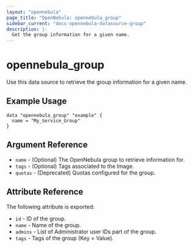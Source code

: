 ```yaml
---
layout: "opennebula"
page_title: "OpenNebula: opennebula_group"
sidebar_current: "docs-opennebula-datasource-group"
description: |-
  Get the group information for a given name.
---
```


# opennebula_group

Use this data source to retrieve the group information for a given name.

## Example Usage

```hcl
data "opennebula_group" "example" {
  name = "My_Service_Group"
}
```

## Argument Reference

* `name` - (Optional) The OpenNebula group to retrieve information for.
* `tags` - (Optional) Tags associated to the Image.
* `quotas` - (Deprecated) Quotas configured for the group.

## Attribute Reference

The following attribute is exported:

* `id` - ID of the group.
* `name` - Name of the group.
* `admins` - List of Administrator user IDs part of the group.
* `tags` - Tags of the group (Key = Value).
